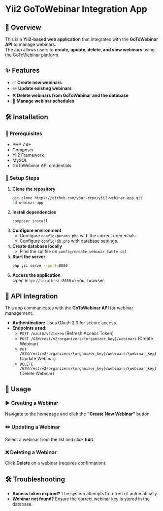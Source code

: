 # Yii2 GoToWebinar Integration App

## 📌 Overview
This is a **Yii2-based web application** that integrates with the **GoToWebinar API** to manage webinars.  
The app allows users to **create, update, delete, and view webinars** using the GoToWebinar platform.

## ✨ Features
- ✅ **Create new webinars**
- ✏️ **Update existing webinars**
- ❌ **Delete webinars from GoToWebinar and the database**
- 📅 **Manage webinar schedules**

## 🛠️ Installation

### 📌 Prerequisites
- PHP 7.4+
- Composer
- Yii2 Framework
- MySQL
- GoToWebinar API credentials

### 🚀 Setup Steps

1. **Clone the repository**  
   ```sh
   git clone https://github.com/your-repo/yii2-webinar-app.git
   cd webinar-app
   ```
2. **Install dependencies**  
   ```sh
   composer install
   ```
3. **Configure environment**  
   - Configure `config/params.php` with the correct credentials.
   - Configure `config/db.php` with database settings.
4. **Create database locally**  
   - Find the sql file on `config/create_webinar_table.sql`
5. **Start the server**  
   ```sh
   php yii serve --port=8080
   ```
6. **Access the application**  
   Open `http://localhost:8080` in your browser.

## 🔗 API Integration
This app communicates with the **GoToWebinar API** for webinar management.

- **Authentication:** Uses OAuth 2.0 for secure access.
- **Endpoints used:**  
  - `POST /oauth/v2/token` (Refresh Access Token)  
  - `POST /G2W/rest/v2/organizers/{organizer_key}/webinars` (Create Webinar)  
  - `PUT /G2W/rest/v2/organizers/{organizer_key}/webinars/{webinar_key}` (Update Webinar)  
  - `DELETE /G2W/rest/v2/organizers/{organizer_key}/webinars/{webinar_key}` (Delete Webinar)  

## 📝 Usage

### ▶️ Creating a Webinar
Navigate to the homepage and click the **"Create New Webinar"** button.

### ✏️ Updating a Webinar
Select a webinar from the list and click **Edit**.

### ❌ Deleting a Webinar
Click **Delete** on a webinar (requires confirmation).

## 🛠 Troubleshooting

- **Access token expired?** The system attempts to refresh it automatically.
- **Webinar not found?** Ensure the correct webinar key is stored in the database.
